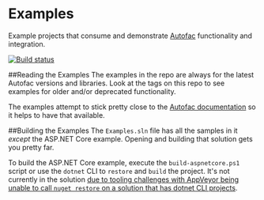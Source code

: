 # Examples
Example projects that consume and demonstrate [Autofac](http://autofac.org) functionality and integration.

[![Build status](https://ci.appveyor.com/api/projects/status/ckc94rt42bfhdt6j?svg=true)](https://ci.appveyor.com/project/Autofac/examples)

##Reading the Examples
The examples in the repo are always for the latest Autofac versions and libraries. Look at the tags on this repo to see examples for older and/or deprecated functionality.

The examples attempt to stick pretty close to the [Autofac documentation](http://autofac.readthedocs.io) so it helps to have that available.

##Building the Examples
The `Examples.sln` file has all the samples in it _except_ the ASP.NET Core example. Opening and building that solution gets you pretty far.

To build the ASP.NET Core example, execute the `build-aspnetcore.ps1` script or use the `dotnet` CLI to `restore` and `build` the project. It's not currently in the solution [due to tooling challenges with AppVeyor being unable to call `nuget restore` on a solution that has dotnet CLI projects](https://github.com/aspnet/cli-samples/issues/32#issuecomment-231129420).
